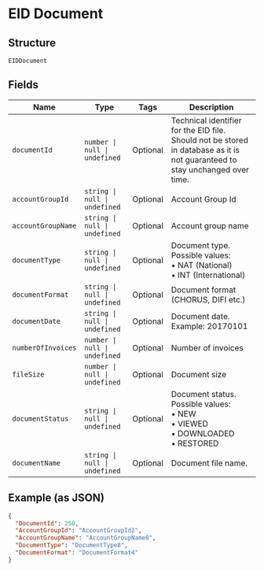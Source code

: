
# EID Document

## Structure

`EIDDocument`

## Fields

| Name | Type | Tags | Description |
|  --- | --- | --- | --- |
| `documentId` | `number \| null \| undefined` | Optional | Technical identifier for the EID file. Should not be stored in database as it is not guaranteed to stay unchanged over time. |
| `accountGroupId` | `string \| null \| undefined` | Optional | Account Group Id |
| `accountGroupName` | `string \| null \| undefined` | Optional | Account group name |
| `documentType` | `string \| null \| undefined` | Optional | Document type.<br>Possible values:<br>•    NAT (National)<br>•    INT (International) |
| `documentFormat` | `string \| null \| undefined` | Optional | Document format (CHORUS, DIFI etc.) |
| `documentDate` | `string \| null \| undefined` | Optional | Document date.<br>Example: 20170101 |
| `numberOfInvoices` | `number \| null \| undefined` | Optional | Number of invoices |
| `fileSize` | `number \| null \| undefined` | Optional | Document size |
| `documentStatus` | `string \| null \| undefined` | Optional | Document status.<br>Possible values:<br>•    NEW<br>•    VIEWED<br>•    DOWNLOADED<br>•    RESTORED |
| `documentName` | `string \| null \| undefined` | Optional | Document file name. |

## Example (as JSON)

```json
{
  "DocumentId": 250,
  "AccountGroupId": "AccountGroupId2",
  "AccountGroupName": "AccountGroupName0",
  "DocumentType": "DocumentType8",
  "DocumentFormat": "DocumentFormat4"
}
```

